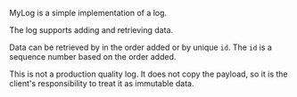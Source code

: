 MyLog is a simple implementation of a log.

The log supports adding and retrieving data.

Data can be retrieved by in the order added or
by unique `id`. The `id` is a sequence number
based on the order added.

This is not a production quality log. It does not
copy the payload, so it is the client's responsibility
to treat it as immutable data.